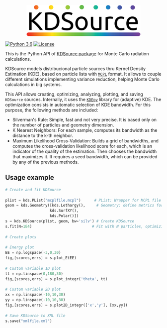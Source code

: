 <p align="center">
<img src="../docs/img/kdsource_logo.png" alt="logo" height="100"/>
</p>

[![Python 3.6](https://img.shields.io/badge/python-3.6%2B-blue)](https://www.python.org/downloads/release/python-360/)
[![License](https://img.shields.io/badge/License-GPL3-blue.svg)](https://tldrlegal.com/license/gnu-general-public-license-v3-(gpl-3))

This is the Python API of [KDSource package](https://github.com/inti-abbate/KDSource) for Monte Carlo radiation calculations.

KDSource models distribucional particle sources thru Kernel Density Estimation (KDE), based on particle lists with [`MCPL`](https://mctools.github.io/mcpl/) format. It allows to couple different simulations implementing variance reduction, helping Monte Carlo calculations in big systems.

This API allows creating, optimizing, analyzing, plotting, and saving `KDSource` sources. Internally, it uses the [`KDEpy`](https://kdepy.readthedocs.io/en/latest/) library for (adaptive) KDE. The optimization consists in automatic selection of KDE bandwidth. For this purpose, the following methods are included:
*	Silverman's Rule: Simple, fast and not very precise. It is based only on the number of particles and geometry dimension.
*	K Nearest Neighbors: For each sample, computes its bandwidth as the distance to the k-th neighbor.
*	Maximum Likelihood Cross-Validation: Builds a grid of bandwidths, and computes the cross-validation likelihood score for each, which is an indicator of the quality of the estimation. Then chooses the bandwidth that maximizes it. It requires a seed bandwidth, which can be provided by any of the previous methods.

## Usage example

```python
# Create and fit KDSource

plist = kds.PList("mcplfile.mcpl")      # PList: Wrapper for MCPL file
geom = kds.Geometry([kds.Lethargy(),     # Geometry: define metrics for variables
					kds.SurfXY(),
					kds.Polar()])
s = kds.KDSource(plist, geom, bw='silv') # Create KDSource
s.fit(N=1E4)                           # Fit with N particles, optimizing bandwidth

# Create plots

# Energy plot
EE = np.logspace(-3,0,30)
fig,[scores,errs] = s.plot_E(EE)

# Custom variable 1D plot
tt = np.linspace(0,180,30)
fig,[scores,errs] = s.plot_integr('theta', tt)

# Custom variable 2D plot
xx = np.linspace(-10,10,30)
yy = np.linspace(-10,10,30)
fig,[scores,errs] = s.plot2D_integr(['x','y'], [xx,yy])

# Save KDSource to XML file
s.save("xmlfile.xml")

```
